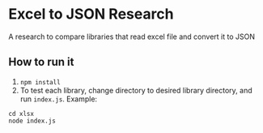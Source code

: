 # Excel to JSON Research
A research to compare libraries that read excel file and convert it to JSON

## How to run it
1. `npm install`
2. To test each library, change directory to desired library directory, and run `index.js`. Example:
```
cd xlsx
node index.js
```